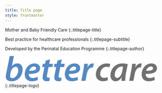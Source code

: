 ```yaml
---
title: Title page
style: frontmatter
---
```


Mother and Baby Friendly Care
{:.titlepage-title}

Best practice for healthcare professionals
{:.titlepage-subtitle}

Developed by the Perinatal Education Programme
{:.titlepage-author}

![Bettercare logo](images/bettercare-logo.jpg){:.titlepage-logo}
